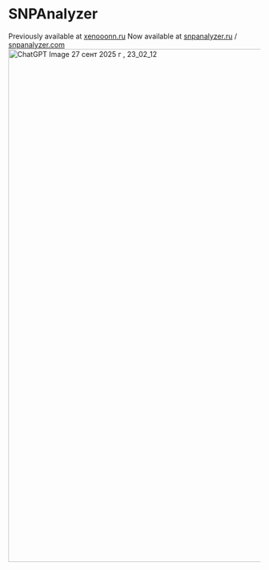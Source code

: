 # SNPAnalyzer
Previously available at [xenooonn.ru](xenoonn.ru)
Now available at [snpanalyzer.ru](snpanalyzer.ru) / [snpanalyzer.com](snpanalyzer.com)
<img width="1536" height="1024" alt="ChatGPT Image 27 сент  2025 г , 23_02_12" src="https://github.com/user-attachments/assets/8e2c4cac-fe02-4b13-8ee8-420bb409172e" />

